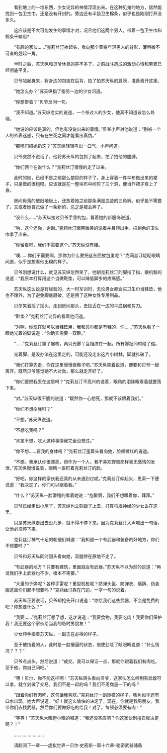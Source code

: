 <div class="read-content j_readContent" id="">
                <p>　　看到地上的一堆东西，少女诧异的神情浮现出来。在这种见鬼的地方，居然能找到一包卫生巾，还是没有开封的。旁边还有半袋卫生棉条，似乎也是刚刚打开没多久。<p>　　这应该是不大可能发生的事情才对，况且他们这两个男人，带着一包卫生巾和棉条干嘛用?<p>　　“有趣的家伙……”克莉丝汀抬起头，看向那个亚裔年轻男人的背影，薄唇微不可查的翘起一角。<p>　　半时之后，苏天纵和贝爷休息的差不多了，之前战斗造成的激动心情和劳累已经彻底平复。<p>　　贝爷站起身来，将身边的包挂在后背，拍了拍苏天纵的肩膀，准备离开这里。<p>　　“她怎么办？”苏天纵指了指另一边的少女问道。<p>　　“你想带着？”贝爷反问一句。<p>　　“我不知道。”苏天纵老实的说道，一个杀过人的少女，他真不知道该怎么处理。<p>　　“她说的应该是真的，但也有没说出来的事情。”贝爷小声对他说道：“别被一个人的外表迷惑，只有在生死之间才能看出真伪。”<p>　　“那咱们把她扔这？”苏天纵轻轻呼出一口气，小声问道。<p>　　贝爷突然不说话了，他将苏天纵的包抓了起来，拍了拍他的胳膊。<p>　　“你们两个在说什么？”克莉丝汀慢慢的走了过来。<p>　　此时的她，已经不是之前那么狼狈的样子了。身上穿着一件伞布做出来的裙子，只是做的很粗糙。应该就是在一整块布中间剪了三个洞，便当作裙子穿上了身。<p>　　房间角落的破旧地板上，还放着她之前那条满是血迹的三角裤。似乎是不需要了，又或者她自己做了一条新的，总之是被丢弃了。<p>　　“没什么……”苏天纵接过贝爷手里的包，看着她的新服饰说道。<p>　　“呐，这个还你，谢谢。”克莉丝汀面带微笑的说着并且伸出手，把剩余的卫生巾拿了出来。<p>　　“你留着吧，我们不需要这个。”苏天纵没有接。<p>　　“噢……你们不需要啊，那你为什么要把这东西放包里呢？”克莉丝汀眨眨眼睛问道，似乎是想看他出糗的样子。<p>　　贝爷刚想说什么，就见苏天纵忽然笑了，他朝克莉丝汀的脚指了指，很机智的说道：“我原本打算用这个当做鞋垫，可以降低脚步的疼痛感。”<p>　　苏天纵这么说是有经验的，大一时军训时，无论男女都会买卫生巾当鞋垫，他也不理外，为了避免脚底磨破，还是用了这种女性专用制品。<p>　　贝尔笑着摇了摇头，走到房间那头，去捡丢在一边的平底锅和剪刀。<p>　　“鞋垫？”克莉丝汀诧异的看着他问道。<p>　　“对啊，你现在就可以当鞋垫用，我和贝尔都是有鞋的，你……”苏天纵看了一眼她光着的脚说道：“你确实需要一双鞋。”<p>　　“……”克莉丝汀撇了撇嘴，两只光脚丫互相挤在一起，所有脚趾同时缩了缩。<p>　　光着脚，是没办法在这里走的，可能还没走出这片小树林，脚就扎破了。<p>　　“我们打算先走，你在这里慢慢做鞋子吧。”苏天纵笑着说道，便要和贝爷一起离开。既然贝爷感觉她不大对劲，那么就走开好了。<p>　　“你们要把我丢在这里吗？”克莉丝汀不高兴的说着，眼角的泪珠眼看着就要落下来。<p>　　“对。”苏天纵很干脆的说道：“既然你一心想死，那就不该跟着我们。”<p>　　“你们不想杀我吗？”<p>　　“不想。”苏天纵说道。<p>　　“不想吃我吗？”<p>　　“肯定不想，吃人这种事情我完全没想过。”<p>　　“你不想……要我的身体吗？”克莉丝汀歪着头看向他，脸颊微红的说道。<p>　　“不想。我承认你很漂亮，但作为一个人，我不喜欢野兽那样毫无感情的发泄。”苏天纵慢慢说着，眼睛一直盯着克莉丝汀的脸。<p>　　“好吧，你这样的家伙我还真的从未遇到过呢。”克莉丝汀仰起头，思索一下便说道：“我决定了，你们可以跟着我。”<p>　　“什么？”苏天纵一脸滑稽的看着她说：“抱歉啊，我们不想跟着你，拜拜。”<p>　　贝爷已经走出小屋了，苏天纵也立刻跟了上去，打算将发神经的少女丢在这里。<p>　　只是苏天纵走出去没几步，就不得不停下来。因为克莉丝汀大声喊出一句话，让他必须停下来。<p>　　克莉丝汀神气十足的朝他们喊道：“我知道一个有武器和装备的好地方，你们不想要吗？”<p>　　贝爷和苏天纵同时回头看向她，双腿停在原地不走了。<p>　　“有武器的地方？只要有建筑，里面就会有武器。”苏天纵不以为然的说道：“再说我们手上武器也不少，根本不需要。”<p>　　“大量的子弹呢？各种手雷呢？重型机枪呢？防弹头盔、防弹衣、盾牌、伪装服这些你们都不想要吗？”克莉丝汀靠在门边，一字一句的说着。<p>　　苏天纵正要说话，贝爷却抢先开口说道：“你给我们这些武器，不会是免费的吧？你想要什么？”<p>　　“我要……”克莉丝汀想了想，这才说道：“我要食物，我要吃肉！我要你们保护我！我还要这个家伙给当我的临时男朋友！”<p>　　少女伸手指着苏天纵，一副志在必得的样子。<p>　　至于被指着的人，此时是一脸懵逼的状态，他使劲眨了眨眼睛说道：“什么情况？？？”<p>　　贝爷点点头，然后说道：“成交。我可以保证一点，那就你跟着我们有肉吃。至于他，你自己问吧。”<p>　　“喂！贝尔，你不能这样啊！”苏天纵转头看向贝爷，这家伙怎么听到有武器可以拿，就立刻做了交易，我们不是一起的吗？我们不用商量一下的吗？<p>　　“跟着你们有肉吃，这句话我喜欢。”克莉丝汀一副馋猫的样子，嘴角似乎还有口水出现。她大声说道：“好！就这么愉快的决定了。现在，你就是我男朋友，我带你们去找武器，然后你们要做好吃的给我！对了，每顿必须要有肉！”<p>　　“等等！”苏天纵大眼瞪小眼的喊道：“我还没答应吧？你这家伙别擅自就决定啊？！”<p>　　……………………<p>　　请翻阅下一章----虚拟世界一贝尔·史密斯--第十六章-秘密武器储备<p>　　<p> 
            </div>